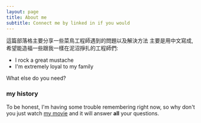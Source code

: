 ```yaml
---
layout: page
title: About me
subtitle: Connect me by linked in if you would
---
```


這篇部落格主要分享一些菜鳥工程師遇到的問題以及解決方法
主要是用中文寫成,希望能造福一些跟我一樣在泥沼掙扎的工程師們:

- I rock a great mustache
- I'm extremely loyal to my family

What else do you need?

### my history

To be honest, I'm having some trouble remembering right now, so why don't you just watch [my movie](http://en.wikipedia.org/wiki/The_Princess_Bride_%28film%29) and it will answer **all** your questions.
